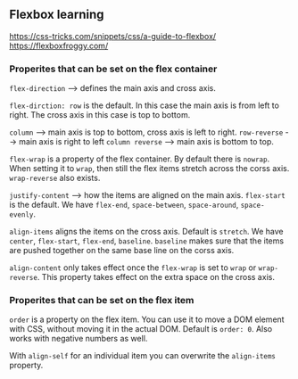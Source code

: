 ## Flexbox learning

https://css-tricks.com/snippets/css/a-guide-to-flexbox/
https://flexboxfroggy.com/

### Properites that can be set on the flex container

`flex-direction` --> defines the main axis and cross axis.

`flex-dirction: row` is the default. In this case the main axis is from left to right.
The cross axis in this case is top to bottom.

`column` --> main axis is top to bottom, cross axis is left to right.
`row-reverse` --> main axis is right to left
`column reverse` --> main axis is bottom to top.

`flex-wrap` is a property of the flex container. By default there is `nowrap`.
When setting it to `wrap`, then still the flex items stretch across the corss axis.
`wrap-reverse` also exists.

`justify-content` --> how the items are aligned on the main axis. `flex-start` is the default.
We have `flex-end`, `space-between`, `space-around`, `space-evenly`.

`align-items` aligns the items on the cross axis. Default is `stretch`. We have `center`,
`flex-start`, `flex-end`, `baseline`. `baseline` makes sure that the items are pushed together
on the same base line on the corss axis.

`align-content` only takes effect once the `flex-wrap` is set to `wrap` or `wrap-reverse`.
This property takes effect on the extra space on the cross axis.

### Properites that can be set on the flex item

`order` is a property on the flex item. You can use it to move a DOM element with CSS, without
moving it in the actual DOM. Default is `order: 0`. Also works with negative numbers as well.

With `align-self` for an individual item you can overwrite the `align-items` property.
